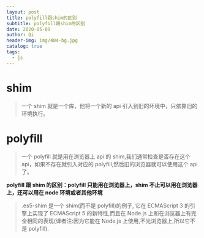```yaml
---
layout: post
title: polyfill跟shim的区别
subtitle: polyfill跟shim的区别
date: 2020-05-09
author: Qi
header-img: img/404-bg.jpg
catalog: true
tags:
  - js
---
```


# shim

> 一个 shim 就是一个库，他将一个新的 api 引入到旧的环境中，只依靠旧的环境执行。

# polyfill

> 一个 polyfill 就是用在浏览器上 api 的 shim,我们通常检查是否存在这个 api，如果不存在就引入对应的 polyfill,然后旧的浏览器就可以使用这个 api 了。

**polyfill 跟 shim 的区别：polyfill 只能用在浏览器上，shim 不止可以用在浏览器上，还可以用在 node 环境或者其他环境**

> .es5-shim 是一个 shim(而不是 polyfill)的例子, 它在 ECMAScript 3 的引擎上实现了 ECMAScript 5 的新特性,而且在 Node.js 上和在浏览器上有完全相同的表现(译者注:因为它能在 Node.js 上使用,不光浏览器上,所以它不是 polyfill).
